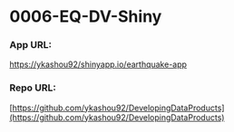 # 0006-EQ-DV-Shiny

### App URL:  
[https://ykashou92/shinyapp.io/earthquake-app](https://ykashou92/shinyapp.io/earthquake-app)  
  
### Repo URL:  
[https://github.com/ykashou92/DevelopingDataProducts](https://github.com/ykashou92/DevelopingDataProducts)
